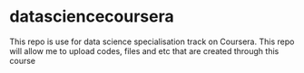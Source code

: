 datasciencecoursera
===================

This repo is use for data science specialisation track on Coursera. This repo will allow me to upload codes, files and etc that are created through this course
